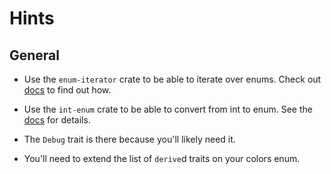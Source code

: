 # Hints

## General

- Use the `enum-iterator` crate to be able to iterate over enums. Check out [docs](https://docs.rs/enum-iterator/0.7.0/enum_iterator/) to find out how.

- Use the `int-enum` crate to be able to convert from int to enum. See the [docs](https://docs.rs/int-enum/0.4.0/int_enum/) for details.

- The `Debug` trait is there because you'll likely need it.

- You'll need to extend the list of `derive`d traits on your colors enum.